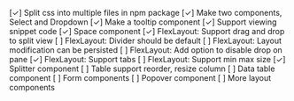 [✓] Split css into multiple files in npm package
[✓] Make two components, Select and Dropdown
[✓] Make a tooltip component
[✓] Support viewing snippet code
[✓] Space component
[✓] FlexLayout: Support drag and drop to split view
[ ] FlexLayout: Divider should be default
[ ] FlexLayout: Layout modification can be persisted
[ ] FlexLayout: Add option to disable drop on pane
[✓] FlexLayout: Support tabs
[ ] FlexLayout: Support min max size
[✓] Splitter component
[ ] Table support reorder, resize column
[ ] Data table component
[ ] Form components
[ ] Popover component
[ ] More layout components